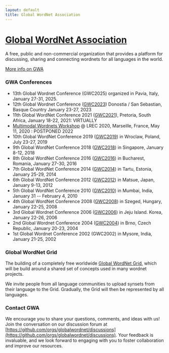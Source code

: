 ```yaml
---
layout: default
title: Global WordNet Association
---
```



[Global WordNet Association](https://globalwordnet.org/)
========================================================

A free, public and non-commercial organization that provides a platform
for discussing, sharing and connecting wordnets for all languages in the
world.

[More info on GWA](/about-gwa/gwa)

### GWA Conferences

* 13th Global Wordnet Conference (GWC2025) organized in Pavia, Italy,
January 27-31, 2025.
* 12th Global Wordnet Conference ([GWC2023](https://hitz.eus/gwc2023))
Donostia / San Sebastian, Basque Country January 23-27, 2023
* 11th Global WordNet Conference 2021
([GWC2021](https://www.globalwordnet.co.za/)), Pretoria, South
Africa, January 18-22, 2021: VIRTUALLY
* [Multimodal Wordnets Workshop](http://hitz.eus/multimodalwordnets2020/)
@ LREC 2020, Marseille, France, May 11, 2020 : POSTPONED 2022
* 10th Global WordNet Conference 2019
([GWC2019](https://gwc2019.clarin-pl.eu)) in Wroclaw, Poland, July
23-27, 2019
* 9th Global WordNet Conference 2018
([GWC2018](http://compling.hss.ntu.edu.sg/events/2018-gwc/)) in
Singapore, January 8-12, 2018
* 8th Global WordNet Conference 2016 ([GWC2016](http://gwc2016.racai.ro))
in Bucharest, Romania, January 27-30, 2016
* 7th Global WordNet Conference 2014 ([GWC2014](http://gwc2014.ut.ee/)) in
Tartu, Estonia, January 25-29, 2014
* 6th Global WordNet Conference 2012
([GWC2012](http://lang.cs.tut.ac.jp/conference/gwc2012/)) in Matsue,
Japan, January 9-13, 2012
* 5th Global WordNet Conference 2010
([GWC2010](http://www.globalwordnet-iitb2010.in/)) in Mumbai, India,
January 31 -- February 4, 2010
* 4th Global WordNet Conference 2008
([GWC2008](http://www.inf.u-szeged.hu/projectdirs/gwc2008/)) in Szeged,
Hungary, January 22-25, 2008
* 3rd Global Wordnet Conference 2006
([GWC2006](http://semanticweb.kaist.ac.kr/conference/gwc/abstracts.html))
in Jeju Island. Korea, January 22-26, 2006
* 2nd Global Wordnet Conference 2004
([GWC2004](http://www.fi.muni.cz/gwc2004/)) in Brno, Czech Republic,
January 20-23, 2004
* 1st Global Wordnet Conference 2002
(GWC2002) in Mysore,
India, January 21-25, 2002

### Global WordNet Grid

The building of a completely free worldwide [Global WordNet
Grid](/resources/global-wordnet-grid), which
will be build around a shared set of concepts used in many wordnet
projects.

We invite people from all language communities to upload synsets from
their language to the Grid. Gradually, the Grid will then be represented
by all languages.

### Contact GWA

We encourage you to share your questions, comments, and ideas with us! Join the conversation on our discussion forum at [https://github.com/orgs/globalwordnet/discussions](https://github.com/orgs/globalwordnet/discussions). Your feedback is invaluable, and we look forward to engaging with you to foster collaboration and improve our resources.


